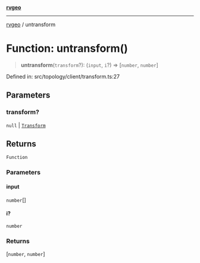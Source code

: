 [**rvgeo**](../README.md)

***

[rvgeo](../globals.md) / untransform

# Function: untransform()

> **untransform**(`transform`?): (`input`, `i`?) => \[`number`, `number`\]

Defined in: src/topology/client/transform.ts:27

## Parameters

### transform?

`null` | [`Transform`](../interfaces/Transform.md)

## Returns

`Function`

### Parameters

#### input

`number`[]

#### i?

`number`

### Returns

\[`number`, `number`\]
